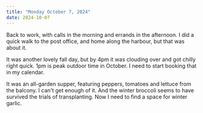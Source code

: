 ```yaml
---
title: "Monday October 7, 2024"
date: 2024-10-07
---
```

Back to work, with calls in the morning and errands in the afternoon.  I did a quick walk to the post office, and home along the harbour, but that was about it.  

It was another lovely fall day, but by 4pm it was clouding over and got chilly right quick.  1pm is peak outdoor time in October.  I need to start booking that in my calendar.  

It was an all-garden supper, featuring peppers, tomatoes and lettuce from the balcony.  I can't get enough of it.  And the winter broccoli seems to have survived the trials of transplanting.  Now I need to find a space for winter garlic.